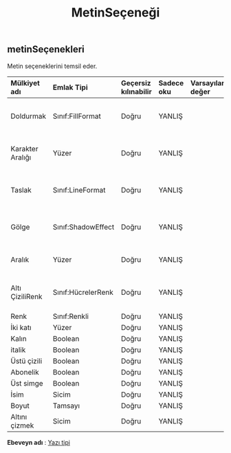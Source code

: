 ﻿---
title: MetinSeçeneği
second_title: Aspose.Cells Cloud Documen
type: docs
url: /tr/specification/model/textoptions/
description: "Aspose.Cells Bulut modeli spesifikasyonu: TextOptions. Açma, oluşturma, düzenleme, bölme, birleştirme, karşılaştırma ve dönüştürme gibi özelliklerle Excel ve diğer elektronik tablo belgelerini zahmetsizce yönetin"
kwords: Excel, Office, Elektronik Tablo, Cloud REST API, TextOptions
weight: 50
---
## **metinSeçenekleri**

 Metin seçeneklerini temsil eder.

| Mülkiyet adı| Emlak Tipi| Geçersiz kılınabilir| Sadece oku| Varsayılan değer| Tanım|
|:- |:- |:- |:- |:- |:- |
| Doldurmak| Sınıf:FillFormat| Doğru| YANLIŞ|| Doldurma formatını temsil eder.|
| Karakter Aralığı| Yüzer| Doğru| YANLIŞ|| Karakter aralığını temsil eder.|
| Taslak| Sınıf:LineFormat| Doğru| YANLIŞ|| Anahat biçimini temsil eder.|
| Gölge| Sınıf:ShadowEffect| Doğru| YANLIŞ|| Gölge efektini temsil eder.|
| Aralık| Yüzer| Doğru| YANLIŞ|| Aralığı temsil eder.|
| Altı ÇiziliRenk| Sınıf:HücrelerRenk| Doğru| YANLIŞ|| Çizgi altı rengini temsil eder.|
| Renk| Sınıf:Renkli| Doğru| YANLIŞ|||
| İki katı| Yüzer| Doğru| YANLIŞ|||
| Kalın| Boolean| Doğru| YANLIŞ|||
| italik| Boolean| Doğru| YANLIŞ|||
| Üstü çizili| Boolean| Doğru| YANLIŞ|||
| Abonelik| Boolean| Doğru| YANLIŞ|||
| Üst simge| Boolean| Doğru| YANLIŞ|||
| İsim| Sicim| Doğru| YANLIŞ|||
| Boyut| Tamsayı| Doğru| YANLIŞ|||
| Altını çizmek| Sicim| Doğru| YANLIŞ|||

**Ebeveyn adı** : [Yazı tipi](/specification/model/font)

